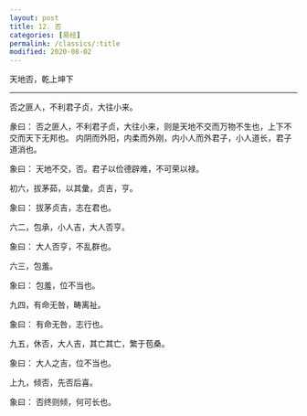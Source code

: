 ```yaml
---
layout: post
title: 12. 否
categories: [易经]
permalink: /classics/:title
modified: 2020-08-02
---
```


天地否，乾上坤下

---

否之匪人，不利君子贞，大往小来。

彖曰： 否之匪人，不利君子贞，大往小来，则是天地不交而万物不生也，上下不交而天下无邦也。
内阴而外阳，内柔而外刚，内小人而外君子，小人道长，君子道消也。

象曰： 天地不交，否。君子以俭德辟难，不可荣以禄。

初六，拔茅茹，以其彙，贞吉，亨。

象曰： 拔茅贞吉，志在君也。

六二，包承，小人吉，大人否亨。

象曰： 大人否亨，不乱群也。

六三，包羞。

象曰： 包羞，位不当也。

九四，有命无咎，畴离祉。

象曰： 有命无咎，志行也。

九五，休否，大人吉，其亡其亡，繁于苞桑。

象曰： 大人之吉，位不当也。

上九，倾否，先否后喜。

象曰： 否终则倾，何可长也。
